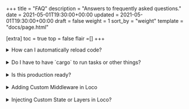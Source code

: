 +++
title = "FAQ"
description = "Answers to frequently asked questions."
date = 2021-05-01T19:30:00+00:00
updated = 2021-05-01T19:30:00+00:00
draft = false
weight = 1
sort_by = "weight"
template = "docs/page.html"

[extra]
toc = true
top = false
flair =[]
+++

<details>
<summary>How can I automatically reload code?</summary>

Try [cargo watch](https://crates.io/crates/cargo-watch):

```
$ cargo-watch -x check  -s 'cargo loco start'
```

</details>
<br/>
<details>
<summary>Do I have to have `cargo` to run tasks or other things?</summary>
You don't have to run things through `cargo` but in development it's highly recommended. If you build `--release`, your binary contains everything including your code and `cargo` or Rust is not needed.
</details>

<br/>

<details>
<summary>Is this production ready?</summary>

Loco is still in its beginning, but its roots are not. It's almost a rewrite of `Hyperstackjs.io`, and Hyperstack is based on an internal Rails-like framework which is production ready.

Most of Loco is glue code around Axum, SeaORM, and other stable frameworks, so you can consider that.

At this stage, at version 0.1.x, we would recommend to _adopt and report issues_ if they arise.

</details>

<br/>
<details>
<summary>Adding Custom Middleware in Loco</summary>
Loco is compatible with Axum middlewares. Simply implement `FromRequestParts` in your custom struct and integrate it within your controller.
</details>

<br/>

<details>
<summary>Injecting Custom State or Layers in Loco?</summary>
Yes, you can achieve this by implementing `Hooks::after_routes`. This hook receive Axum routers that Loco has already built, allowing you to seamlessly add any available Axum functions that suit your needs.

If you need your routes or (404) fallback handler to be affected by loco's middleware, you can add them in `Hooks::before_routes` which is called before the middleware is installed.
</details>

<br/>
